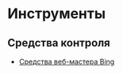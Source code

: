 # Инструменты

## Средства контроля

- [Средства веб-мастера Bing](https://ssl.bing.com/webmaster/home/mysites)

